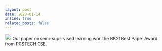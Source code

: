 ```yaml
---
layout: post
date: 2023-01-14
inline: true
related_posts: false
---
```


<img class="emoji" title=":trophy:" alt=":trophy:" src="https://github.githubassets.com/images/icons/emoji/unicode/1f3c6.png" height="20" width="20"> Our paper on semi-supervised learning won the BK21 Best Paper Award from <a href="https://ecse.postech.ac.kr/" target="_blank" rel="noopener noreferrer">POSTECH CSE</a>.